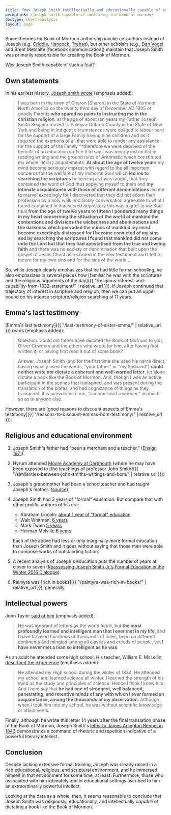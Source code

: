 ```yaml
---
title: "Was Joseph Smith intellectually and educationally capable of authoring the Book of Mormon?"
permalink: /joseph-smith-capable-of-authoring-the-book-of-mormon/
doctype: short-analysis
layout: page
---
```


Some theories for Book of Mormon authorship invoke co-authors instead of Joseph (e.g. [Criddle](https://www.youtube.com/watch?v=utDU45lm210&list=PLCC85CE4017A42CE3), [Hancock](https://www.youtube.com/watch?v=fC4u6lOQONs&list=PL09606347D9096CB6), [Trebas](https://www.youtube.com/watch?v=wf3MluItWQE&t=35s)), but other scholars (e.g., [Dan Vogel](https://www.mormonstories.org/podcast/book-of-mormon-dan-vogel/) and Brent Metcalfe [facebook communication]) maintain that Joseph Smith was primarily responsible for creating the Book of Mormon.

Was Joseph Smith capable of such a feat?

## Own statements

In his earliest history, [Joseph smith wrote](https://www.josephsmithpapers.org/paper-summary/history-circa-summer-1832/2) (emphasis added):

> I was born in the town of Charon [Sharon] in the State of Vermont North America on the twenty third day of December AD 1805 of goodly Parents **who spared no pains to instructing me in the christian religion**. at the age of about ten years my Father Joseph Smith Seignior moved to Palmyra Ontario County in the State of New York and being in indigent circumstances were obliged to labour hard for the support of a large Family having nine chilldren and as it required the exertions of all that were able to render any assistance for the support of the Family **therefore we were deprived of the bennifit of an education suffice it to say I was mearly instructtid in reading writing and the ground rules of Arithmatic which constituted my whole literary acquirements. **At about the age of twelve years** my mind become seriously imprest with regard to the all importent concerns for the wellfare of my immortal Soul which **led me to searching the scriptures** believeing as I was taught, that they contained the word of God thus applying myself to them and **my intimate acquaintance with those of differant denominations** led me to marvel excedingly for I discovered that they did not adorn their profession by a holy walk and Godly conversation agreeable to what I found contained in that sacred depository this was a grief to my Soul thus **from the age of twelve years to fifteen I pondered many things in my heart concerning the sittuation of the world of mankind the contentions and divisions the wickedness and abominations and the darkness which pervaded the minds of mankind my mind become excedingly distressed for I become convicted of my sins and by searching the scriptures I found that mankind did not come unto the Lord but that they had apostatised from the true and liveing faith** and there was no society or denomination that built upon the gospel of Jesus Christ as recorded in the new testament and I felt to mourn for my own sins and for the sins of the world ...

So, while Joseph clearly emphasizes that he had little formal schooling, he also emphasizes in several places how [familiar he was with the scriptures and the religious arguments of the day]({{ "/religious-interest-and-capability-from-1832-statement/" | relative_url }}).  If Joseph continued that trajectory of interest in scripture and religion, then we can put an upper bound on his intense scripture/religion searching at 11 years.

## Emma's last testimony

[Emma's last testimony]({{ "/last-testimony-of-sister-emma/" | relative_url }}) reads (emphasis added):

> Question. Could not father have dictated the Book of Mormon to you, Oliver Cowdery and the others who wrote for him, after having first written it, or having first read it out of some book?

> Answer. Joseph Smith (and for the first time she used his name direct, having usually used the words, “your father” or “my husband”) **could neither write nor dictate a coherent and well-worded letter**, let alone dictate a book like the Book of Mormon. And, though I was an active participant in the scenes that transpired, and was present during the translation of the plates, and had cognizance of things as they transpired, it is marvelous to me, “a marvel and a wonder,” as much so as to anyone else.

However, there are [good reasons to discount aspects of Emma's testimony]({{ "/reasons-to-discount-emmas-bom-testimony/" | relative_url }}).

## Religious and educational environment

1. Joseph Smith's father had "been a merchant and a teacher." ([Ensign 1971](https://www.lds.org/ensign/1971/07/joseph-smiths-home-environment?lang=eng)).
1. Hyrum attended [Moore Academy at Dartmouth](https://www.deseretnews.com/article/705381677/Joseph-Smiths-doc-only-man-who-could-save-leg.html) (where he may have been exposed to [the teachings of professor John Smith]({{ "/similarities-between-john-smiths-writings-and-bom/" | relative_url }}))
1. Joseph's grandmother had been a schoolteacher and had taught Joseph's mother. ([source](https://books.google.com/books?id=A-cWAQAAIAAJ&pg=RA1-PA257#v=snippet&q=%22Lydia%20Gates%20Mack%2C%20was%20a%20school-teacher%20and%20taught%20his%20mother%22&f=false))
1. Joseph Smith had 3 years of "formal" education.  But compare that with other prolific authors of his era:
    * Abraham Lincoln: [about 1 year of "formal" education](https://en.wikipedia.org/wiki/Early_life_and_career_of_Abraham_Lincoln)
    * Walt Whitman: [6 years](https://en.wikipedia.org/wiki/Walt_Whitman)
    * Mark Twain [5 years](https://en.wikipedia.org/wiki/Mark_Twain)
    * Herman Melville [6 years](https://books.google.com/books?id=amPSiPy0XJ4C&pg=PA3&lpg=PA3&dq=herman+melville+years+of+schooling&source=bl&ots=N5rQ1EEfpg&sig=nOpniJzgoGCv5zFD6ftRrNPYlVk&hl=en&sa=X&ved=0ahUKEwijraPT3K_TAhVM7mMKHeoPARc4ChDoAQgnMAE#v=snippet&q=%22six%20years%20of%20formal%20schooling%22&f=false)

    Each of the above had less or only marginally more formal education than Joseph Smith and it goes without saying that those men were able to compose works of outstanding fiction.
1. A recent analysis of Joseph's education puts the number of years at closer to seven ([Reassessing Joseph Smith Jr.’s Formal Education in the Winter 2016 Dialogue](https://www.academia.edu/31771595/Reassessing_Joseph_Smith_Jr._s_Formal_Education?auto=download)).
1. Palmyra was [rich in books]({{ "/palmyra-was-rich-in-books/" | relative_url }}), generally.

## Intellectual powers

John Taylor [said of him](https://www.lds.org/manual/teachings-joseph-smith/chapter-47?lang=eng) (emphasis added):

> He was ignorant of letters as the world has it, but **the most profoundly learned and intelligent man that I ever met in my life**, and I have traveled hundreds of thousands of miles, been on different continents and mingled among all classes and creeds of people, yet **I have never met a man so intelligent as he was**.

As an adult he attended some high school.  His teacher, William E. McLellin, [described the experience](http://www.deseretnews.com/article/705280695/Inside-the-lost-McLellin-notebook.html) (emphasis added):

> He attended my High school during the winter of 1834. He attended my school and learned science all winter. I learned the strength of his mind as the study and principles of science. Hence I think I knew him.  And I here say that **he had one of strongest, well balanced, penetrating, and retentive minds of any with which I ever formed an acquaintance, among the thousands of my observation**. Although when I took him into my school, he was without scientific knowledge or attainments.

Finally, although he wrote this letter 14 years after the final translation phase of the Book of Mormon, Joseph Smith's [letter to James Arlington Bennet in 1843](http://www.josephsmithpapers.org/paper-summary/letter-to-james-arlington-bennet-13-november-1843/1#full-transcript) demonstrates a command of rhetoric and repetition indicative of a powerful literary intellect.

## Conclusion

Despite lacking extensive formal training, Joseph was clearly raised in a rich educational, religious, and scriptural environment, and he immersed himself in that environment for some time, at least.  Furthermore, those who associated with him intimately and in educational settings ascribed to him an extraordinarily powerful intellect.

Looking at the data as a whole, then, it seems reasonable to conclude that Joseph Smith was religiously, educationally, and intellectually *capable* of dictating a book like the Book of Mormon.
